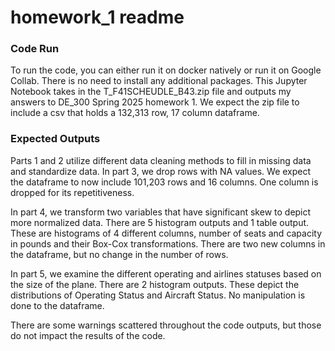 # homework_1 readme

### Code Run
To run the code, you can either run it on docker natively or run it on Google Collab. There is no need to install any additional packages. This Jupyter Notebook takes in the T_F41SCHEUDLE_B43.zip file and outputs my answers to DE_300 Spring 2025 homework 1. We expect the zip file to include a csv that holds a 132,313 row, 17 column dataframe.

### Expected Outputs
Parts 1 and 2 utilize different data cleaning methods to fill in missing data and standardize data. In part 3, we drop rows with NA values. We expect the dataframe to now include 101,203 rows and 16 columns. One column is dropped for its repetitiveness. 

In part 4, we transform two variables that have significant skew to depict more normalized data. There are 5 histogram outputs and 1 table output. These are histograms of 4 different columns, number of seats and capacity in pounds and their Box-Cox transformations. There are two new columns in the dataframe, but no change in the number of rows.

In part 5, we examine the different operating and airlines statuses based on the size of the plane. There are 2 histogram outputs. These depict the distributions of Operating Status and Aircraft Status. No manipulation is done to the dataframe.

There are some warnings scattered throughout the code outputs, but those do not impact the results of the code. 
